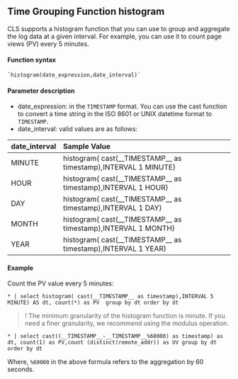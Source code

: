 ## Time Grouping Function histogram

CLS supports a histogram function that you can use to group and aggregate the log data at a given interval. For example, you can use it to count page views (PV) every 5 minutes.

#### Function syntax

```
`histogram(date_expression,date_interval)`
```

#### Parameter description

- date_expression: in the `TIMESTAMP` format. You can use the cast function to convert a time string in the ISO 8601 or UNIX datetime format to `TIMESTAMP`.
- date_interval: valid values are as follows:

| date_interval | Sample Value                                                   |
| :------------ | :----------------------------------------------------------- |
| MINUTE        | histogram( cast(\_\_TIMESTAMP\_\_ as timestamp),INTERVAL 1 MINUTE) |
| HOUR          | histogram( cast(\_\_TIMESTAMP\_\_ as timestamp),INTERVAL 1 HOUR) |
| DAY           | histogram( cast(\_\_TIMESTAMP\_\_ as timestamp),INTERVAL 1 DAY) |
| MONTH         | histogram( cast(\_\_TIMESTAMP\_\_ as timestamp),INTERVAL 1 MONTH) |
| YEAR          | histogram( cast(\_\_TIMESTAMP\_\_ as timestamp),INTERVAL 1 YEAR) |

#### Example

Count the PV value every 5 minutes:

```
* | select histogram( cast(__TIMESTAMP__ as timestamp),INTERVAL 5 MINUTE) AS dt, count(*) as PV  group by dt order by dt
```

>! The minimum granularity of the histogram function is minute. If you need a finer granularity, we recommend using the modulus operation.
>

```
* | select cast((__TIMESTAMP__-__TIMESTAMP__%60000) as timestamp) as dt, count(1) as PV,count (distinct(remote_addr)) as UV group by dt order by dt
```

Where, `%60000` in the above formula refers to the aggregation by 60 seconds.
